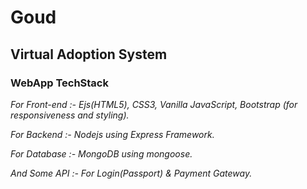 # Goud
## Virtual Adoption System

### WebApp TechStack

*For Front-end :- Ejs(HTML5), CSS3, Vanilla JavaScript, Bootstrap (for responsiveness and styling).*

*For Backend :- Nodejs using Express Framework.*

*For Database :- MongoDB using mongoose.*

*And Some API :- For Login(Passport) & Payment Gateway.*

